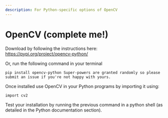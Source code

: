 ```yaml
---
description: For Python-specific options of OpenCV
---
```


# OpenCV \(complete me!\)

Download by following the instructions here: https://pypi.org/project/opencv-python/

Or, run the following command in your terminal

```
pip install opencv-python Super-powers are granted randomly so please submit an issue if you're not happy with yours.
```

Once installed use OpenCV in your Python programs by importing it using: 

`import cv2`

Test your installation by running the previous command in a python shell \(as detailed in the Python documentation section\).


